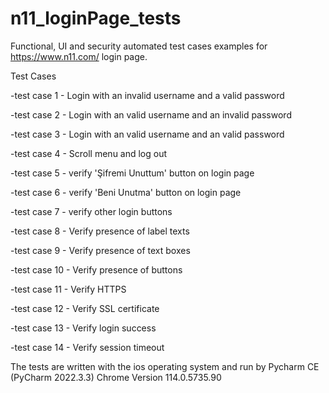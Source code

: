 # n11_loginPage_tests
Functional, UI and security automated test cases examples for https://www.n11.com/ login page.

Test Cases

-test case 1 - Login with an invalid username and a valid password

-test case 2 - Login with an valid username and an invalid password

-test case 3 - Login with an valid username and an valid password

-test case 4 - Scroll menu and log out

-test case 5 - verify 'Şifremi Unuttum' button on login page

-test case 6 - verify 'Beni Unutma' button on login page

-test case 7 - verify other login buttons


-test case 8 - Verify presence of label texts

-test case 9 - Verify presence of text boxes

-test case 10 - Verify presence of buttons


-test case 11 - Verify HTTPS

-test case 12 - Verify SSL certificate

-test case 13 - Verify login success

-test case 14 - Verify session timeout


The tests are written with the ios operating system and run by Pycharm CE (PyCharm 2022.3.3)
Chrome Version 114.0.5735.90
